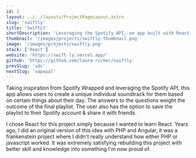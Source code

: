 ```yaml
---
id: 2
layout: ../../layouts/ProjectPageLayout.astro
slug: 'swiftly'
title: 'SwiftLY'
shortDescription: 'Leveraging the Spotify API, an app built with React, allowing users to soundtrack their day.'
thumbnail: '/images/projects/swiftly-thumbnail.png'
image: '/images/projects/swiftly.png'
stack: ['React']
website: 'https://swift-ly.vercel.app/'
github: 'https://github.com/laura-richer/swiftly'
prevSlug: 'sdc'
nextSlug: 'vapepal'
---
```


Taking inspiration from Spotify Wrapped and leveraging the Spotify API, this app allows users to create a unique individual soundtrack for them based on certain things about their day. The answers to the questions weight the outcome of the final playlist. The user also has the option to save the playlist to their Spotify account & share it with friends.

I chose React for this project simply because I wanted to learn React. Years ago, I did an original version of this idea with PHP and Angular, it was a frankenstein project where I didn't really understand how either PHP or javascript worked. It was extremely satisfying rebuilding this project with better skill and knowledge into something I'm now proud of.
